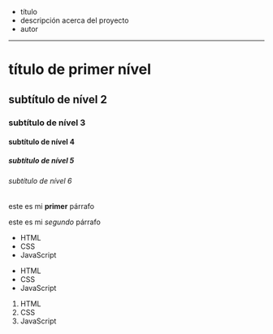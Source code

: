 - título
- descripción acerca del proyecto
- autor
---
# título de primer nível
## subtítulo de nível 2
### subtítulo de nível 3
#### subtítulo de nível 4
##### subtítulo de nível 5
###### subtítulo de nível 6

este es mi **primer** párrafo

este es mi *segundo* párrafo

* HTML
* CSS
* JavaScript

- HTML
- CSS
- JavaScript

1. HTML
2. CSS
3. JavaScript
